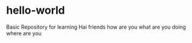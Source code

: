 # hello-world
Basic Repository for learning
Hai friends
      how are you
      what are you doing
      where are you
